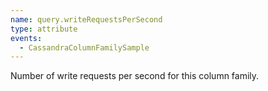 ```yaml
---
name: query.writeRequestsPerSecond
type: attribute
events:
  - CassandraColumnFamilySample
---
```


Number of write requests per second for this column family.